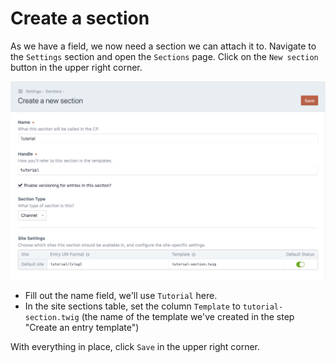 # Create a section

As we have a field, we now need a section we can attach it to. Navigate to the
`Settings` section and open the `Sections` page. Click on the
`New section` button in the upper right corner.

![The section settings page](./images/basic-setup-03-section.png)

- Fill out the name field, we'll use `Tutorial` here.
- In the site sections table, set the column `Template` to
  `tutorial-section.twig` (the name of the template we've created
  in the step "Create an entry template")

With everything in place, click `Save` in the upper right corner.

